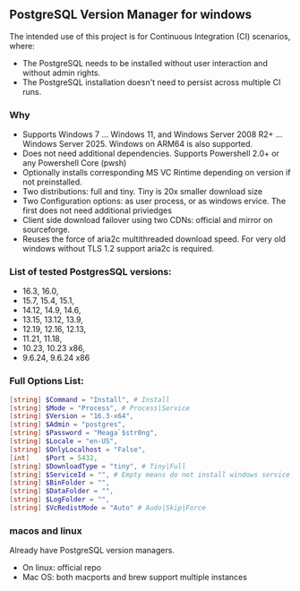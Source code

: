 ## PostgreSQL Version Manager for windows
The intended use of this project is for Continuous Integration (CI) scenarios, where:
- The PostgreSQL needs to be installed without user interaction and without admin rights.
- The PostgreSQL installation doesn't need to persist across multiple CI runs.

### Why
- Supports Windows 7 ... Windows 11, and Windows Server 2008 R2+ ... Windows Server 2025. Windows on ARM64 is also supported.
- Does not need additional dependencies. Supports Powershell 2.0+ or any Powershell Core (pwsh)
- Optionally installs corresponding MS VC Rintime depending on version if not preinstalled.
- Two distributions: full and tiny. Tiny is 20x smaller download size
- Two Configuration options: as user process, or as windows ervice. The first does not need additional priviedges
- Client side download failover using two CDNs: official and mirror on sourceforge.
- Reuses the force of aria2c multithreaded download speed. For very old windows without TLS 1.2 support aria2c is required.

### List of tested PostgresSQL versions:
 - 16.3, 16.0,
 - 15.7, 15.4, 15.1,
 - 14.12, 14.9, 14.6,
 - 13.15, 13.12, 13.9,
 - 12.19, 12.16, 12.13,
 - 11.21, 11.18,
 - 10.23, 10.23 x86,
 - 9.6.24, 9.6.24 x86

### Full Options List:
```powershell
[string] $Command = "Install", # Install
[string] $Mode = "Process", # Process|Service
[string] $Version = "16.3-x64",
[string] $Admin = "postgres",
[string] $Password = "Meaga`$str0ng",
[string] $Locale = "en-US",
[string] $OnlyLocalhost = "False",
[int]    $Port = 5432,
[string] $DownloadType = "tiny", # Tiny|Full
[string] $ServiceId = "", # Empty means do not install windows service
[string] $BinFolder = "",
[string] $DataFolder = "",
[string] $LogFolder = "",
[string] $VcRedistMode = "Auto" # Audo|Skip|Force
```

### macos and linux
Already have PostgreSQL version managers.
- On linux: official repo
- Mac OS: both macports and brew support multiple instances
